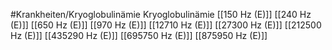 #Krankheiten/Kryoglobulinämie
Kryoglobulinämie
[[150 Hz (E)]]
[[240 Hz (E)]]
[[650 Hz (E)]]
[[970 Hz (E)]]
[[12710 Hz (E)]]
[[27300 Hz (E)]]
[[212500 Hz (E)]]
[[435290 Hz (E)]]
[[695750 Hz (E)]]
[[875950 Hz (E)]]